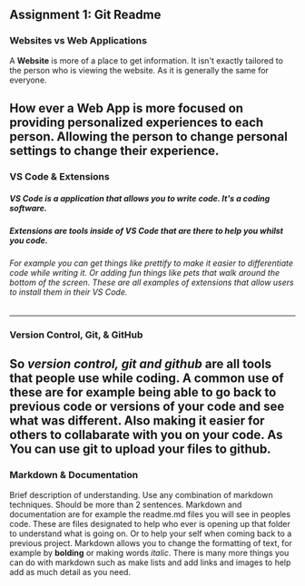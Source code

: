 ## Assignment 1: Git Readme

### Websites vs Web Applications

A **Website** is more of a place to get information. It isn't exactly tailored to the person who is viewing the website. As it is generally the same for everyone.

How ever a **Web** **App** is more focused on providing personalized experiences to each person. Allowing the person to change personal settings to change their experience.
---
### VS Code & Extensions

##### **VS Code** is a application that allows you to write code. It's a coding software.

##### **Extensions** are tools inside of VS Code that are there to help you whilst you code. 

###### For example you can get things like prettify to make it easier to differentiate code while writing it. Or adding fun things like pets that walk around the bottom of the screen. These are all examples of extensions that allow users to install them in their VS Code.
---
### Version Control, Git, & GitHub

So *version control, git and github* are all tools that people use while coding. A common use of these are for example being able to go back to previous code or versions of your code and see what was different. Also making it easier for others to collabarate with you on your code. As You can use git to upload your files to github.
---
### Markdown & Documentation

Brief description of understanding. Use any combination of markdown techniques. Should be more than 2 sentences.
Markdown and documentation are for example the readme.md files you will see in peoples code. These are files designated to help who ever is opening up that folder to understand what is going on. Or to help your self when coming back to a previous project. Markdown allows you to change the formatting of text, for example by **bolding**  or making words _italic_. There is many more things you can do with markdown such as make lists and add links and images to help add as much detail as you need.
